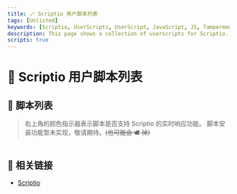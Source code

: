 ```yaml
---
title: 🪄 Scriptio 用户脚本列表
tags: [Unlisted]
keywords: [Scriptio, UserScripts, UserScript, JavaScript, JS, Tampermonkey, QQNT, 用户脚本]
description: This page shows a collection of userscripts for Scriptio.
scripts: true
---
```


<style>
    #userscripts {
        display: grid;
        grid-template-columns: repeat(auto-fill, minmax(300px, 1fr));
        gap: 1em;
        div {
            padding: 0;
        }
        > .card {
            display: flex;
            flex-direction: column;
            justify-content: space-between;
            padding: 1em;
            border: 1px solid var(--border-dim);
            border-radius: 5px;
            background-color: var(--background);
            transition: border-color 0.25s, background-color 0.25s;
            &:hover {
                border-color: var(--link);
                background-color: var(--code-bg);
            }
            .single-line {
                white-space: nowrap;
                overflow: hidden;
                text-overflow: ellipsis;
            }
            > .up {
                > h3 {
                    display: flex;
                    justify-content: space-between;
                    align-items: center;
                    margin: 0;
                    > .name {
                        color: var(--link);
                        text-decoration: none;
                    }
                     &::after { /* Reactive indicator */
                        font-size: 0.8em;
                        border-radius: 4px;
                        margin-left: 0.5em;
                        padding: 2px;
                        opacity: 0.8;
                    }
                    &[data-reactive="true"]::after {
                        content: "🟢";
                    }
                    &[data-reactive="false"]::after {
                        content: "🔴";
                    }
                    &[data-reactive="null"]::after {
                        content: "⚪";
                    }
                }
                > .description {
                    margin-top: 0.5em;
                    font-size: 0.9em;
                    color: #6c757d;
                }
            }
            > .down {
                display: flex;
                justify-content: space-between;
                align-items: center;
                > .author {
                    color: var(--link);
                    text-decoration: none;
                    &::before {
                        content: "@";
                    }
                }
                > .buttons {
                    white-space: nowrap;
                    > .install {
                        display: none; /* Not implemented */
                    }
                    > .download, .install {
                        padding: 0.3em 0.6em;
                        border: 1px solid var(--link);
                        border-radius: 5px;
                        color: var(--link);
                        text-decoration: none;
                        text-wrap: nowrap;
                        transition: background-color 0.25s, color 0.25s;
                        &:hover {
                            background-color: var(--link);
                            color: white;
                        }
                    }
                }
            }
        }
    }
</style>
<template id="userscript-template">
    <div class="card">
        <div class="up">
            <h3>
                <a class="name single-line" href="javascript:void(0);">用户脚本</a>
            </h3>
            <p class="description single-line" title="">说明</p>
        </div>
        <div class="down">
            <a class="author single-line" href="javascript:void(0);">作者</a>
            <div class="buttons">
                <a class="download" target="_blank" title="下载此脚本" download>下载</a>
                <a class="install" title="安装此脚本">安装</a>
            </div>
        </div>
    </div>
</template>

# 📄 Scriptio 用户脚本列表

## 📜 脚本列表

> 右上角的颜色指示器表示脚本是否支持 Scriptio 的实时响应功能。
> 脚本安装功能暂未实现，敬请期待。~~(也可能会 🕊️ 掉)~~

<div id="userscripts"></div>

## 🔗 相关链接

- [Scriptio](https://github.com/PRO-2684/Scriptio/)

<!-- - [Protocio](https://github.com/PRO-2684/protocio/) -->
